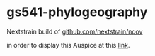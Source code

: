# gs541-phylogeography

Nextstrain build of [github.com/nextstrain/ncov](https://github.com/nextstrain/ncov)

in order to display this Auspice at this [link](nextstrain.org/community/maddyduran/gs541-phylogeography). 

